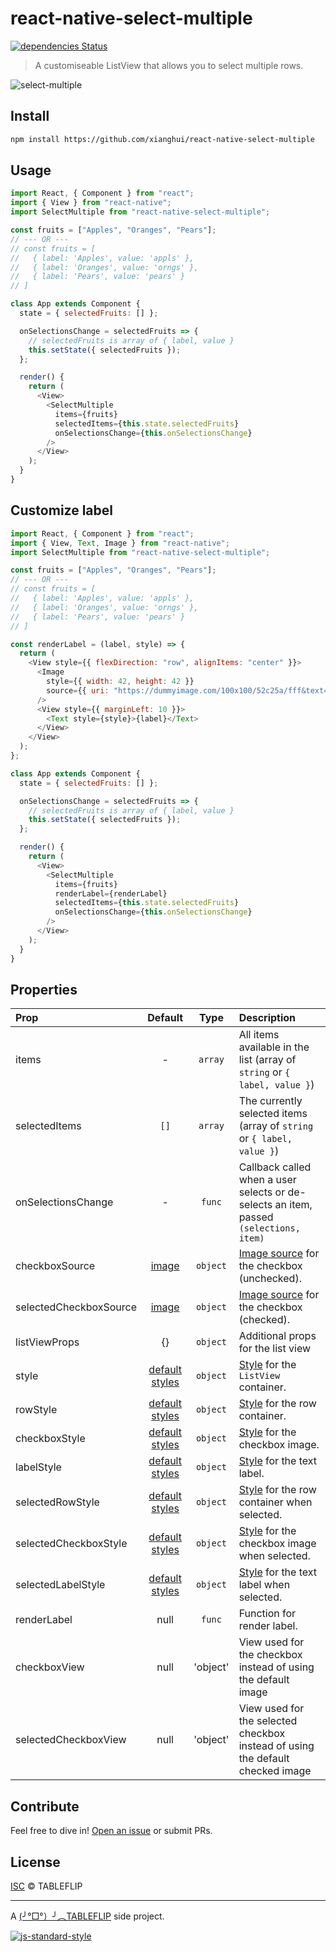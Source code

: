 # react-native-select-multiple

[![dependencies Status](https://david-dm.org/tableflip/react-native-select-multiple/status.svg)](https://david-dm.org/tableflip/react-native-select-multiple)

> A customiseable ListView that allows you to select multiple rows.

![select-multiple](https://cloud.githubusercontent.com/assets/152863/20929245/3569a3c6-bbc1-11e6-9d80-7f13e4c532c5.gif)

## Install

```sh
npm install https://github.com/xianghui/react-native-select-multiple
```

## Usage

```js
import React, { Component } from "react";
import { View } from "react-native";
import SelectMultiple from "react-native-select-multiple";

const fruits = ["Apples", "Oranges", "Pears"];
// --- OR ---
// const fruits = [
//   { label: 'Apples', value: 'appls' },
//   { label: 'Oranges', value: 'orngs' },
//   { label: 'Pears', value: 'pears' }
// ]

class App extends Component {
  state = { selectedFruits: [] };

  onSelectionsChange = selectedFruits => {
    // selectedFruits is array of { label, value }
    this.setState({ selectedFruits });
  };

  render() {
    return (
      <View>
        <SelectMultiple
          items={fruits}
          selectedItems={this.state.selectedFruits}
          onSelectionsChange={this.onSelectionsChange}
        />
      </View>
    );
  }
}
```

## Customize label

```js
import React, { Component } from "react";
import { View, Text, Image } from "react-native";
import SelectMultiple from "react-native-select-multiple";

const fruits = ["Apples", "Oranges", "Pears"];
// --- OR ---
// const fruits = [
//   { label: 'Apples', value: 'appls' },
//   { label: 'Oranges', value: 'orngs' },
//   { label: 'Pears', value: 'pears' }
// ]

const renderLabel = (label, style) => {
  return (
    <View style={{ flexDirection: "row", alignItems: "center" }}>
      <Image
        style={{ width: 42, height: 42 }}
        source={{ uri: "https://dummyimage.com/100x100/52c25a/fff&text=S" }}
      />
      <View style={{ marginLeft: 10 }}>
        <Text style={style}>{label}</Text>
      </View>
    </View>
  );
};

class App extends Component {
  state = { selectedFruits: [] };

  onSelectionsChange = selectedFruits => {
    // selectedFruits is array of { label, value }
    this.setState({ selectedFruits });
  };

  render() {
    return (
      <View>
        <SelectMultiple
          items={fruits}
          renderLabel={renderLabel}
          selectedItems={this.state.selectedFruits}
          onSelectionsChange={this.onSelectionsChange}
        />
      </View>
    );
  }
}
```

## Properties

| Prop                   |                    Default                     |   Type   | Description                                                                                                  |
| :--------------------- | :--------------------------------------------: | :------: | :----------------------------------------------------------------------------------------------------------- |
| items                  |                       -                        | `array`  | All items available in the list (array of `string` or `{ label, value }`)                                    |
| selectedItems          |                      `[]`                      | `array`  | The currently selected items (array of `string` or `{ label, value }`)                                       |
| onSelectionsChange     |                       -                        |  `func`  | Callback called when a user selects or de-selects an item, passed `(selections, item)`                       |
| checkboxSource         |       [image](images/icon-checkbox.png)        | `object` | [Image source](https://facebook.github.io/react-native/docs/image.html#source) for the checkbox (unchecked). |
| selectedCheckboxSource |   [image](images/icon-checkbox-checked.png)    | `object` | [Image source](https://facebook.github.io/react-native/docs/image.html#source) for the checkbox (checked).   |
| listViewProps          |                       {}                       | `object` | Additional props for the list view                                                                           |
| style                  | [default styles](src/SelectMultiple.styles.js) | `object` | [Style](https://facebook.github.io/react-native/docs/scrollview.html#style) for the `ListView` container.    |
| rowStyle               | [default styles](src/SelectMultiple.styles.js) | `object` | [Style](https://facebook.github.io/react-native/docs/view.html#style) for the row container.                 |
| checkboxStyle          | [default styles](src/SelectMultiple.styles.js) | `object` | [Style](https://facebook.github.io/react-native/docs/image.html#style) for the checkbox image.               |
| labelStyle             | [default styles](src/SelectMultiple.styles.js) | `object` | [Style](https://facebook.github.io/react-native/docs/text.html#style) for the text label.                    |
| selectedRowStyle       | [default styles](src/SelectMultiple.styles.js) | `object` | [Style](https://facebook.github.io/react-native/docs/view.html#style) for the row container when selected.   |
| selectedCheckboxStyle  | [default styles](src/SelectMultiple.styles.js) | `object` | [Style](https://facebook.github.io/react-native/docs/image.html#style) for the checkbox image when selected. |
| selectedLabelStyle     | [default styles](src/SelectMultiple.styles.js) | `object` | [Style](https://facebook.github.io/react-native/docs/text.html#style) for the text label when selected.      |
| renderLabel            |                      null                      |  `func`  | Function for render label.                                                                                   |
| checkboxView           |                      null                      | 'object' | View used for the checkbox instead of using the default image                                                |
| selectedCheckboxView   |                      null                      | 'object' | View used for the selected checkbox instead of using the default checked image                               |

## Contribute

Feel free to dive in! [Open an issue](https://github.com/tableflip/react-native-select-multiple/issues/new) or submit PRs.

## License

[ISC](LICENSE) © TABLEFLIP

---

A [(╯°□°）╯︵TABLEFLIP](https://tableflip.io) side project.

[![js-standard-style](https://cdn.rawgit.com/feross/standard/master/badge.svg)](https://github.com/feross/standard)
